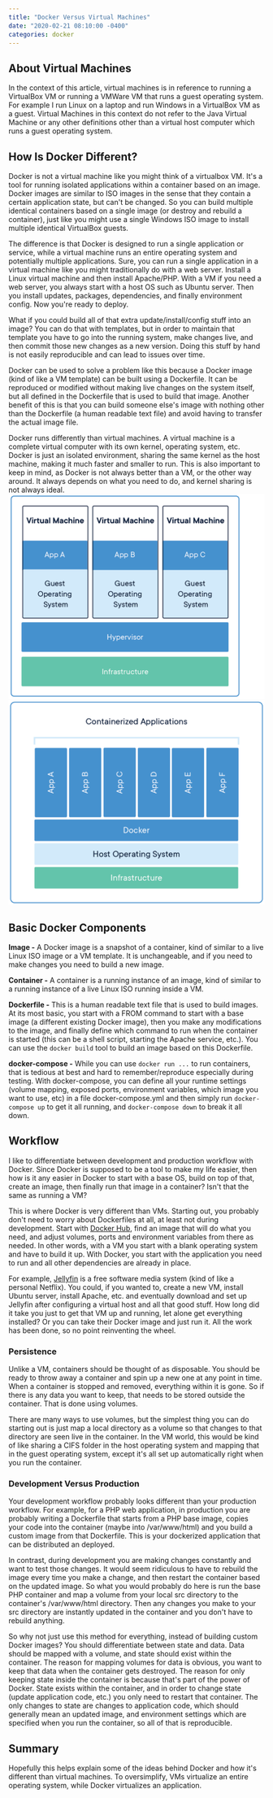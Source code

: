 ```yaml
---
title: "Docker Versus Virtual Machines"
date: "2020-02-21 08:10:00 -0400"
categories: docker
---
```


## About Virtual Machines ##
In the context of this article, virtual machines is in reference to running a VirtualBox VM or running a VMWare VM that runs a guest operating system. For example I run Linux on a laptop and run Windows in a VirtualBox VM as a guest. Virtual Machines in this context do not refer to the Java Virtual Machine or any other definitions other than a virtual host computer which runs a guest operating system.

## How Is Docker Different? ##
Docker is not a virtual machine like you might think of a virtualbox VM. It's a tool for running isolated applications within a container based on an image. Docker images are similar to ISO images in the sense that they contain a certain application state, but can't be changed. So you can build multiple identical containers based on a single image (or destroy and rebuild a container), just like you might use a single Windows ISO image to install multiple identical VirtualBox guests.

The difference is that Docker is designed to run a single application or service, while a virtual machine runs an entire operating system and potentially multiple applications. Sure, you can run a single application in a virtual machine like you might traditionally do with a web server. Install a Linux virtual machine and then install Apache/PHP. With a VM if you need a web server, you always start with a host OS such as Ubuntu server. Then you install updates, packages, dependencies, and finally environment config. Now you're ready to deploy.

What if you could build all of that extra update/install/config stuff into an image? You can do that with templates, but in order to maintain that template you have to go into the running system, make changes live, and then commit those new changes as a new version. Doing this stuff by hand is not easily reproducible and can lead to issues over time.

Docker can be used to solve a problem like this because a Docker image (kind of like a VM template) can be built using a Dockerfile. It can be reproduced or modified without making live changes on the system itself, but all defined in the Dockerfile that is used to build that image. Another benefit of this is that you can build someone else's image with nothing other than the Dockerfile (a human readable text file) and avoid having to transfer the actual image file.

Docker runs differently than virtual machines. A virtual machine is a complete virtual computer with its own kernel, operating system, etc. Docker is just an isolated environment, sharing the same kernel as the host machine, making it much faster and smaller to run. This is also important to keep in mind, as Docker is not always better than a VM, or the other way around. It always depends on what you need to do, and kernel sharing is not always ideal.
![](/assets/images/docker-vm-diagram.png)
![](/assets/images/docker-container-diagram.png)

## Basic Docker Components ##
**Image -** A Docker image is a snapshot of a container, kind of similar to a live Linux ISO image or a VM template. It is unchangeable, and if you need to make changes you need to build a new image.

**Container -** A container is a running instance of an image, kind of similar to a running instance of a live Linux ISO running inside a VM.

**Dockerfile -** This is a human readable text file that is used to build images. At its most basic, you start with a FROM command to start with a base image (a different existing Docker image), then you make any modifications to the image, and finally define which command to run when the container is started (this can be a shell script, starting the Apache service, etc.). You can use the `docker build` tool to build an image based on this Dockerfile.

**docker-compose -** While you can use `docker run ...` to run containers, that is tedious at best and hard to remember/reproduce especially during testing. With docker-compose, you can define all your runtime settings (volume mapping, exposed ports, environment variables, which image you want to use, etc) in a file docker-compose.yml and then simply run `docker-compose up` to get it all running, and `docker-compose down` to break it all down.

## Workflow ##
I like to differentiate between development and production workflow with Docker. Since Docker is supposed to be a tool to make my life easier, then how is it any easier in Docker to start with a base OS, build on top of that, create an image, then finally run that image in a container? Isn't that the same as running a VM?

This is where Docker is very different than VMs. Starting out, you probably don't need to worry about Dockerfiles at all, at least not during development. Start with [Docker Hub](https://hub.docker.com/), find an image that will do what you need, and adjust volumes, ports and environment variables from there as needed. In other words, with a VM you start with a blank operating system and have to build it up. With  Docker, you start with the application you need to run and all other dependencies are already in place.

For example, [Jellyfin](https://jellyfin.org/) is a free software media system (kind of like a personal Netflix). You could, if you wanted to, create a new VM, install Ubuntu server, install Apache, etc. and eventually download and set up Jellyfin after configuring a virtual host and all that good stuff. How long did it take you just to get that VM up and running, let alone get everything installed? Or you can take their Docker image and just run it. All the work has been done, so no point reinventing the wheel.

### Persistence ###
Unlike a VM, containers should be thought of as disposable. You should be ready to throw away a container and spin up a new one at any point in time. When a container is stopped and removed, everything within it is gone. So if there is any data you want to keep, that needs to be stored outside the container. That is done using volumes.

There are many ways to use volumes, but the simplest thing you can do starting out is just map a local directory as a volume so that changes to that directory are seen live in the container. In the VM world, this would be kind of like sharing a CIFS folder in the host operating system and mapping that in the guest operating system, except it's all set up automatically right when you run the container.

### Development Versus Production ###
Your development workflow probably looks different than your production workflow. For example, for a PHP web application, in production you are probably writing a Dockerfile that starts from  a PHP base image, copies your code into the container (maybe into /var/www/html) and you build a custom image from that Dockerfile. This is your dockerized application that can be distributed an deployed.

In contrast, during development you are making changes constantly and want to test those changes. It would seem ridiculous to have to rebuild the image every time you make a change, and then restart the container based on the updated image. So what you would probably do here is run the base PHP container and map a volume from your local src directory to the container's /var/www/html directory. Then any changes you make to your src directory are instantly updated in the container and you don't have to rebuild anything.

So why not just use this method for everything, instead of building custom Docker images? You should differentiate between state and data. Data should be mapped with a volume, and state should exist within the container. The reason for mapping volumes for data is obvious, you want to keep that data when the container gets destroyed. The reason for only keeping state inside the container is because that's part of the power of Docker. State exists within the container, and in order to change state (update application code, etc.) you only need to restart that container. The only changes to state are changes to application code, which should generally mean an updated image, and environment settings which are specified when you run the container, so all of that is reproducible.

## Summary ##
Hopefully this helps explain some of the ideas behind Docker and how it's different than virtual machines. To oversimplify, VMs virtualize an entire operating system, while Docker virtualizes an application.